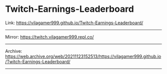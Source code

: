 # Twitch-Earnings-Leaderboard
Link: https://vilagamer999.github.io/Twitch-Earnings-Leaderboard/ <hr>
Mirror: https://twitch.vilagamer999.repl.co/ <hr>
Archive: https://web.archive.org/web/20211123152513/https://vilagamer999.github.io/Twitch-Earnings-Leaderboard/ <hr>
